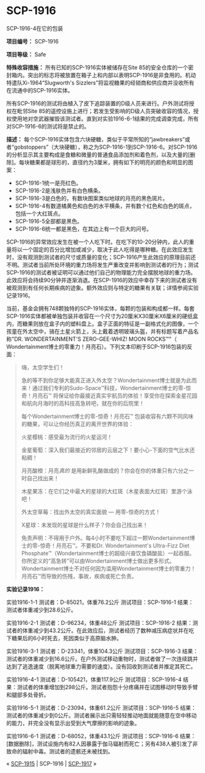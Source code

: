 # SCP-1916
                        




SCP-1916-4在它的包装



**项目编号：** SCP-1916

**项目等级：** Safe

**特殊收容措施：** 所有已知的SCP-1916实体被储存在Site 85的安全仓库的一个密封箱内。突出的标志将被放置在箱子上和内部以表明SCP-1916是非食用的。机动特遣队Xi-1964“Slugworth's Sizzlers”将监视糖果的经销商和供应商并没收所有在流通中的SCP-1916实体。

所有SCP-1916的测试将由植入了皮下追踪装置的D级人员来进行。户外测试将授权在毗邻Site 85的遥控设施上进行；若发生受影响的D级人员突破收容的情况，授权使用地对空武器摧毁该测试者。直到对实验1916-6-1结果的完成调查完成，所有对SCP-1916-6的测试将是禁止的。

**描述：** 每个SCP-1916实体包含六块硬糖，类似于平常所知的“jawbreakers”或者“gobstoppers”（大块硬糖），称之为SCP-1916-1到SCP-1916-6。对SCP-1916的分析显示其主要构成是食糖和微量的普通食品添加剂和着色剂，以及大量的[删除]。每块糖果都是球形的，直径约为3厘米，拥有如下的明亮的颜色和明显的图案：

- SCP-1916-1统一是亮红色。
- SCP-1916-2是浅肤色并有白色横条。
- SCP-1916-3是白色的，有数块图案类似地球的月亮的黑色斑片。
- SCP-1916-4有数道橘黄色和白色的水平横条，并有数个红色和白色的斑点，包括一个大红斑点。
- SCP-1916-5全部都是黑色。
- SCP-1916-6统一都是黑色，在其边上有一个巨大的问号。

SCP-1916的异常效应发生在被一个人吃下时。在吃下的10-20分钟内，此人的重量将以一个固定的百分比增加或减少，取决于此人吃得是哪种糖。在此效应发生时，没有观测到测试者的尺寸或质量的变化；SCP-1916产生此效应的原理目前还不明。测试者当前所处环境的重力场将发生严重改变并影响到测试者的行为；测试SCP-1916的测试者被证明可以通过他们自己的物理能力完全摆脱地球的重力场。此效应将会持续90分钟并逐渐消退。在SCP-1916的效应中幸存下来的测试者没有被观测到有任何长期疾病的迹象。额外效应则与特定的糖果有关联；详情参阅实验记录1916。

当前，基金会拥有748颗独特的SCP-1916实体，每颗的包装和构成都一样。每套SCP-1916实体都被单独包装并收容在一个尺寸为20厘米X30厘米X6厘米的硬纸盒内，而糖果则放在盒子内的塑料盘上。盒子正面的特征是一副格式化的图像，一个孩童在外太空中，骑在土星火箭上，头上戴着透明玻璃头盔，并有标题写着产品名称"DR. WONDERTAINMENT'S ZERO-GEE-WHIZ! MOON ROCKS™"（ Wondertainment博士的零重力！月亮石）。下列文本印刷于SCP-1916包装的反面：


> 嗨，太空学生们！
> 
> 急的等不到你足够大能真正进入外太空？Wondertainment博士就是为此而来！通过我们专利的Sudo-Space™科技，Wondertainment博士的零-惊奇！月亮石™ 将保证给你最接近真实宇航员的体验！享受你在探索金星花园和航向月海时的高科技高急转吧，就在你的后院里！
> 
> 每个Wondertainment博士的零-惊奇！月亮石™ 包装收容有六颗不同风味的糖果，可以让你经历真正的离开世界的体验：
> 
> 火星樱桃：感受最为流行的火星运河！
> 
> 金星葡萄：深入我们最接近的邻居的云层之下！要小心-下面的空气比水还粘稠！
> 
> 月亮酸橙：月亮*真的* 是用新鲜乳酪做成的？你会在你的体重只有六分之一时自己找出来！
> 
> 木星果冻：在它们之中最大的星球的大红斑（木星表面大红斑）里游个泳吧！
> 
> 外太空草莓：找出外太空的真实面貌 — 用零-惊奇的方式！
> 
> X星球：未发现的星球是什么样子？你会自己找出来！
> 
> 免责声明：不得用于户外。每4小时不要吃下超过一颗Wondertainment博士的零-惊奇！月亮石™。不要和Dr. Wondertainment's Ultra-Fizz Diet Phosphate™（Wondertainment博士的超级兴奋饮食磷酸盐）一起吞服。你所定义的“高急转”可以由Wondertainment博士做出更多形式。Wondertainment博士不对任何因为滥用Wondertainment博士的零重力！月亮石™而导致的伤残，事故，疾病或死亡负责。
> 

**实验记录1916：** 

实验1916-1-1
测试者：D-85021，体重76.2公斤
测试项目：SCP-1916-1
结果：测试者体重减少到28.6公斤。

实验1916-2-1
测试者：D-96234，体重48公斤
测试项目：SCP-1916-2
结果：测试者的体重减少到43.2公斤。在此效应后，测试者经历了数种减压病症状并在吃下糖果后的6小时死去，死因类似于高原脑水肿。

实验1916-3-1
测试者：D-23341，体重104.3公斤
测试项目：SCP-1916-3
结果：测试者的体重减少到16.6公斤。在户外测试移动重物时，测试者做了一次连续跳并达到了逃逸速度（脱离地球重力需要的速度）。没有回收到测试者并推定其死亡。

实验1916-4-1
测试者：D-105421，体重117.9公斤
测试项目：SCP-1916-4
结果：测试者的体重增加到298公斤。测试者抱怨十分疼痛并在试图移动时导致手臂和腿部多处骨折。

实验1916-5-1
测试者：D-23094，体重61.2公斤
测试项目：SCP-1916-5
结果：测试者的体重减少到0公斤。测试者展示出只需轻轻推动地面就能随意在空中移动的能力，并完全没有显示出受到大气摩擦的影响的迹象。

实验1916-6-1
测试者：D-68052，体重43.1公斤
测试项目：SCP-1916-6
结果：[数据删除]，测试设施内有82人因暴露于伽马辐射而死亡；另有438人被引发了非致命的辐射中毒。测试者的遗骸还未被找到。



« [SCP-1915](/scp-1915) | SCP-1916 | <a shape='rect' class='newpage' href='/scp-1917'>SCP-1917</a> »





                    